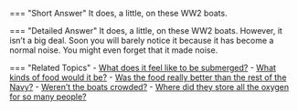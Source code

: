 
=== "Short Answer"
    It does, a little, on these WW2 boats.

=== "Detailed Answer"
    It does, a little, on these WW2 boats.  However, it isn’t a big deal.  Soon you will barely notice it because it has become a normal noise.  You might even forget that it made noise.

=== "Related Topics"
    - [What does it feel like to be submerged?](../FAQs/what-does-it-feel-like-to-be-submerged.md)
    - [What kinds of food would it be?](../FAQs/what-kinds-of-food-would-it-be.md)
    - [Was the food really better than the rest of the Navy?](../FAQs/was-the-food-really-better-than-the-rest-of-the-navy.md)
    - [Weren’t the boats crowded?](../FAQs/werent-the-boats-crowded.md)
    - [Where did they store all the oxygen for so many people?](../FAQs/where-did-they-store-all-the-oxygen-for-so-many-people.md)

